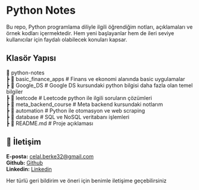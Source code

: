 # Python Notes

Bu repo, Python programlama diliyle ilgili öğrendiğim notları, açıklamaları ve örnek kodları içermektedir. Hem yeni başlayanlar hem de ileri seviye kullanıcılar için faydalı olabilecek konuları kapsar.

## Klasör Yapısı

📂 python-notes\
 ┣ 📂 basic_finance_apps # Finans ve ekonomi alanında basic uygulamalar \
 ┣ 📂 Google_DS # Google DS kursundaki python bilgisi daha fazla olan temel bilgiler\
 ┣ 📂 leetcode # Leetcode python ile ilgili soruların çözümleri\
 ┣ 📂 meta_backend_course # Meta backend kursundaki notlarım\
 ┣ 📂 automation # Python ile otomasyon ve web scraping\
 ┣ 📂 database # SQL ve NoSQL veritabanı işlemleri\
 ┣ 📜 README.md # Proje açıklaması

## **📩 İletişim**

**E-posta:** [celal.berke32@gmail.com](mailto:celal.berke32@gmail.com)\
**Github:** [Github ](https://github.com/CelalBerkeAkyol)\
**Linkedin:** [Linkedin ](https://www.linkedin.com/in/celal-berke-akyol-389a3a216/)

Her türlü geri bildirim ve öneri için benimle iletişime geçebilirsiniz
